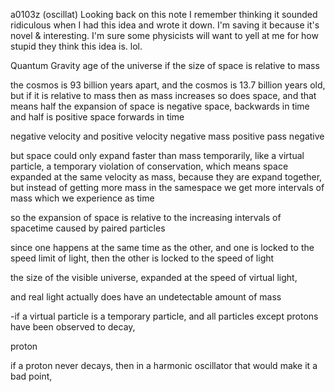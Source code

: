 a0103z
(oscillat)
Looking back on this note I remember thinking it sounded ridiculous when I had this idea and wrote it down. I'm saving it because it's novel & interesting. I'm sure some physicists will want to yell at me for how stupid they think this idea is. lol.

Quantum Gravity age of the universe
if the size of space is relative to mass

the cosmos is 93 billion years apart, and the cosmos is 13.7 billion years old, but if it is relative to mass then as mass increases so does space, and that means half the expansion of space is negative space, backwards in time and half is positive space forwards in time

negative velocity and positive velocity
negative mass positive pass
negative 

but space could only expand faster than mass temporarily, like a virtual particle, a temporary violation of conservation, which means space expanded at the same velocity as mass, because they are expand together, but instead of getting more mass in the samespace we get more intervals of mass which we experience as time

so the expansion of space is relative to the increasing intervals of spacetime caused by paired particles

since one happens at the same time as the other, and one is locked to the speed limit of light, then the other is locked to the speed of light

the size of the visible universe, expanded at the speed of virtual light,

and real light actually does have an undetectable amount of mass

-if a virtual particle is a temporary particle, and all particles except protons have been observed to decay,

proton

if a proton never decays, then in a harmonic oscillator that would make it a bad point, 
